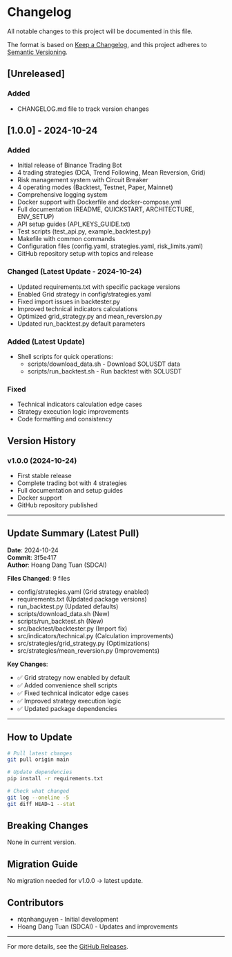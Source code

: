 # Changelog

All notable changes to this project will be documented in this file.

The format is based on [Keep a Changelog](https://keepachangelog.com/en/1.0.0/),
and this project adheres to [Semantic Versioning](https://semver.org/spec/v2.0.0.html).

## [Unreleased]

### Added
- CHANGELOG.md file to track version changes

## [1.0.0] - 2024-10-24

### Added
- Initial release of Binance Trading Bot
- 4 trading strategies (DCA, Trend Following, Mean Reversion, Grid)
- Risk management system with Circuit Breaker
- 4 operating modes (Backtest, Testnet, Paper, Mainnet)
- Comprehensive logging system
- Docker support with Dockerfile and docker-compose.yml
- Full documentation (README, QUICKSTART, ARCHITECTURE, ENV_SETUP)
- API setup guides (API_KEYS_GUIDE.txt)
- Test scripts (test_api.py, example_backtest.py)
- Makefile with common commands
- Configuration files (config.yaml, strategies.yaml, risk_limits.yaml)
- GitHub repository setup with topics and release

### Changed (Latest Update - 2024-10-24)
- Updated requirements.txt with specific package versions
- Enabled Grid strategy in config/strategies.yaml
- Fixed import issues in backtester.py
- Improved technical indicators calculations
- Optimized grid_strategy.py and mean_reversion.py
- Updated run_backtest.py default parameters

### Added (Latest Update)
- Shell scripts for quick operations:
  - scripts/download_data.sh - Download SOLUSDT data
  - scripts/run_backtest.sh - Run backtest with SOLUSDT

### Fixed
- Technical indicators calculation edge cases
- Strategy execution logic improvements
- Code formatting and consistency

## Version History

### v1.0.0 (2024-10-24)
- First stable release
- Complete trading bot with 4 strategies
- Full documentation and setup guides
- Docker support
- GitHub repository published

---

## Update Summary (Latest Pull)

**Date**: 2024-10-24  
**Commit**: 3f5e417  
**Author**: Hoang Dang Tuan (SDCAI)

**Files Changed**: 9 files
- config/strategies.yaml (Grid strategy enabled)
- requirements.txt (Updated package versions)
- run_backtest.py (Updated defaults)
- scripts/download_data.sh (New)
- scripts/run_backtest.sh (New)
- src/backtest/backtester.py (Import fix)
- src/indicators/technical.py (Calculation improvements)
- src/strategies/grid_strategy.py (Optimizations)
- src/strategies/mean_reversion.py (Improvements)

**Key Changes**:
- ✅ Grid strategy now enabled by default
- ✅ Added convenience shell scripts
- ✅ Fixed technical indicator edge cases
- ✅ Improved strategy execution logic
- ✅ Updated package dependencies

---

## How to Update

```bash
# Pull latest changes
git pull origin main

# Update dependencies
pip install -r requirements.txt

# Check what changed
git log --oneline -5
git diff HEAD~1 --stat
```

## Breaking Changes

None in current version.

## Migration Guide

No migration needed for v1.0.0 → latest update.

## Contributors

- ntqnhanguyen - Initial development
- Hoang Dang Tuan (SDCAI) - Updates and improvements

---

For more details, see the [GitHub Releases](https://github.com/ntqnhanguyen/binance-trading-bot/releases).

